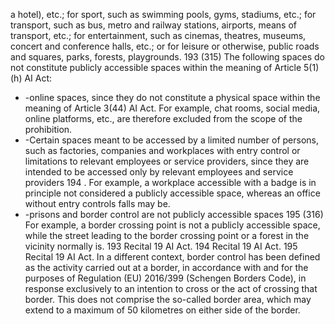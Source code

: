 a hotel), etc.; for sport, such as  swimming  pools,  gyms,  stadiums,  etc.;  for  transport,  such  as  bus,  metro  and railway stations, airports, means of transport, etc.; for entertainment, such as cinemas, theatres,  museums, concert and conference halls, etc.; or for leisure or otherwise, public roads and squares, parks, forests, playgrounds. 193
(315) The following spaces do not constitute publicly accessible spaces within the meaning of Article 5(1)(h) AI Act:
- -online spaces, since they do not constitute a physical space within the meaning of Article 3(44) AI Act.
For example, chat rooms, social media, online platforms, etc., are therefore excluded from the scope of the prohibition.
- -Certain spaces meant to be accessed by a limited number of persons, such as factories, companies and workplaces with entry control or limitations to relevant employees or service providers, since they are intended to be accessed only by relevant employees and service providers 194 .
For example, a workplace accessible with a badge is in principle not considered a publicly accessible space, whereas an office without entry controls falls may be.
- -prisons and border control are not publicly accessible spaces 195
(316) For example, a border crossing point is not a publicly accessible space, while the street leading to the border crossing point or a forest in the vicinity normally is.
193 Recital 19 AI Act.
194 Recital 19 AI Act.
195 Recital 19 AI Act. In a different context, border control has been defined as the activity carried out at a border, in accordance with and for the purposes of Regulation (EU) 2016/399 (Schengen Borders Code), in response exclusively to an intention to cross or the act of crossing that border. This does not comprise the so-called border area, which may extend to a maximum of 50 kilometres on either side of the border.
